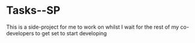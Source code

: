 # Tasks--SP
 This is a side-project for me to work on whilst I wait for the rest of my co-developers to get set to start developing 
